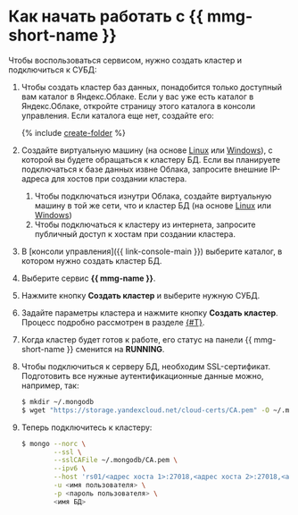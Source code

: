 # Как начать работать с {{ mmg-short-name }}


Чтобы воспользоваться сервисом, нужно создать кластер и подключиться к СУБД:

1. Чтобы создать кластер баз данных, понадобится только доступный вам каталог в Яндекс.Облаке. Если у вас уже есть каталог в Яндекс.Облаке, откройте страницу этого каталога в консоли управления. Если каталога еще нет, создайте его:

    {% include [create-folder](../_includes/create-folder.md) %}

2. Создайте виртуальную машину (на основе [Linux](../compute/quickstart/quick-create-linux.md) или [Windows](../compute/quickstart/quick-create-windows.md)), с которой вы будете обращаться к кластеру БД. Если вы планируете подключаться к базе данных извне Облака, запросите внешние IP-адреса для хостов при создании кластера.

   1. Чтобы подключаться изнутри Облака, создайте виртуальную машину в той же сети, что и кластер БД (на основе [Linux](../compute/quickstart/quick-create-linux.md) или [Windows](../compute/quickstart/quick-create-windows.md))
   1. Чтобы подключаться к кластеру из интернета, запросите публичный доступ к хостам при создании кластера.

1. В [консоли управления]({{ link-console-main }}) выберите каталог, в котором нужно создать кластер БД.
1. Выберите сервис **{{ mmg-name }}**.
1. Нажмите кнопку **Создать кластер** и выберите нужную СУБД.
1. Задайте параметры кластера и нажмите кнопку **Создать кластер**. Процесс подробно рассмотрен в разделе [{#T}](operations/cluster-create.md).
1. Когда кластер будет готов к работе, его статус на панели {{ mmg-short-name }} сменится на **RUNNING**.
1. Чтобы подключиться к серверу БД, необходим SSL-сертификат. Подготовить все нужные аутентификационные данные можно, например, так:

    ```bash
    $ mkdir ~/.mongodb
    $ wget "https://storage.yandexcloud.net/cloud-certs/CA.pem" -O ~/.mongodb/CA.pem
    ```
 
 1. Теперь подключитесь к кластеру:
 
    ```bash
    $ mongo --norc \
            --ssl \
            --sslCAFile ~/.mongodb/CA.pem \
            --ipv6 \
            --host 'rs01/<адрес хоста 1>:27018,<адрес хоста 2>:27018,<адрес хоста N>:27018' \
            -u <имя пользователя> \
            -p <пароль пользователя> \
            <имя БД>
    ```
